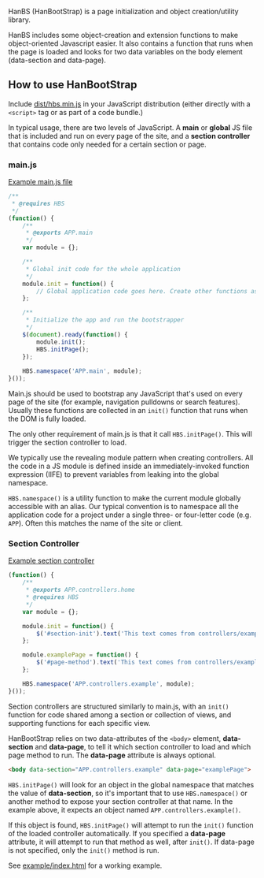 HanBS (HanBootStrap) is a page initialization and object creation/utility library.

HanBS includes some object-creation and extension functions to make object-oriented
Javascript easier. It also contains a function that runs when the page is loaded and looks for two data variables
on the body element (data-section and data-page).

## How to use HanBootStrap

Include [dist/hbs.min.js](hbs.min.js) in your JavaScript distribution (either directly with a <code>&lt;script&gt;</code> tag or as part of a code bundle.)

In typical usage, there are two levels of JavaScript. A **main** or **global** JS file that is included and run on every page of the site, and a **section controller**
that contains code only needed for a certain section or page.
 
### main.js
[Example main.js file](example/js/APP/main.js)

```javascript 
/**
 * @requires HBS
 */
(function() {
    /**
     * @exports APP.main
     */
    var module = {};

    /**
     * Global init code for the whole application
     */
    module.init = function() {
        // Global application code goes here. Create other functions as needed.
    };

    /**
     * Initialize the app and run the bootstrapper
     */
    $(document).ready(function() {
        module.init();
        HBS.initPage();
    });
    
    HBS.namespace('APP.main', module);
}());
```

Main.js should be used to bootstrap any JavaScript that's used on every page of the site (for example, navigation pulldowns or search features). Usually these functions are collected in an <code>init()</code> function that runs when the DOM is fully loaded.

The only other requirement of main.js is that it call <code>HBS.initPage()</code>. This will trigger the section controller to load.

We typically use the revealing module pattern when creating controllers. All the code in a JS module is defined inside an immediately-invoked function expression (IIFE) to prevent variables from leaking into the global namespace.

<code>HBS.namespace()</code> is a utility function to make the current module globally accessible with an alias. Our typical convention is to namespace all the application code for a project under a single three- or four-letter code (e.g. <code>APP</code>). Often this matches the name of the site or client. 

### Section Controller

[Example section controller](example/js/APP/controllers/example.js)

```javascript
(function() {
    /**
     * @exports APP.controllers.home
     * @requires HBS
     */
    var module = {};

    module.init = function() {
        $('#section-init').text('This text comes from controllers/example.js. This code will run on any page where data-section="APP.controllers.example"');
    };

    module.examplePage = function() {
        $('#page-method').text('This text comes from controllers/example.js. This code will run on any page where data-section="APP.controllers.example" and data-page="examplePage"');
    };

    HBS.namespace('APP.controllers.example', module);
}());
```

Section controllers are structured similarly to main.js, with an <code>init()</code> function for code shared among a section or collection of views, and supporting functions for
each specific view.

HanBootStrap relies on two data-attributes of the <code>&lt;body&gt;</code> element, **data-section** and **data-page**, to tell it which section controller to load and which page method to run. The **data-page**
 attribute is always optional.
 
```html
<body data-section="APP.controllers.example" data-page="examplePage">
```
 
<code>HBS.initPage()</code> will look for an object in the global namespace that matches the value of **data-section**, so it's important that to use <code>HBS.namespace()</code>
or another method to expose your section controller at that name. In the example above, it expects an object named <code>APP.controllers.example()</code>.

If this object is found, <code>HBS.initPage()</code> will attempt to run the <code>init()</code> function of the loaded controller automatically.
If you specified a **data-page** attribute, it will attempt to run that method as well, after <code>init()</code>.  If data-page is not specified, only the <code>init()</code> method is run.

 See [example/index.html](example/index.html) for a working example.